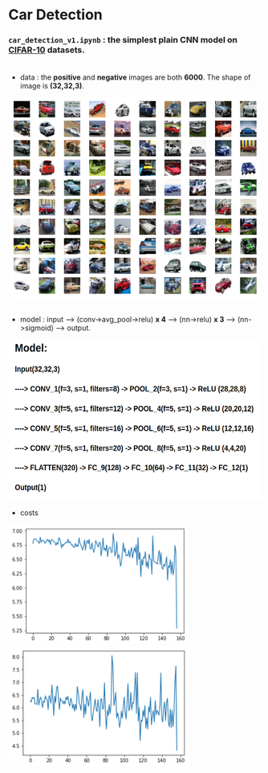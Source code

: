 # Car Detection

### `car_detection_v1.ipynb` : the simplest plain CNN model on [CIFAR-10](https://www.cs.toronto.edu/~kriz/cifar.html) datasets.<br><br>

* data : the **positive** and **negative** images are both **6000**. The shape of image is **(32,32,3)**. <br>

<div align="center">
  <img src="images/version1/CIFAR_cars.png" height="400" width="500" /><br><br>            
</div>

* model : input --> (conv->avg_pool->relu) **x 4** --> (nn->relu) **x 3** --> (nn->sigmoid) --> output.

<div align="center">
  <img src="images/version1/model.png" height="320" width="560" /><br>             
</div>

* costs

<div>
  <img src="images/version1/3.png" height="240" width="360"/>
  <img src="images/version1/4.png" height="240" width="360"/>
</div>
